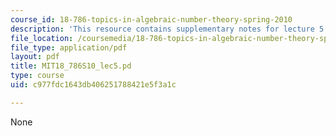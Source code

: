 ```yaml
---
course_id: 18-786-topics-in-algebraic-number-theory-spring-2010
description: 'This resource contains supplementary notes for lecture 5. '
file_location: /coursemedia/18-786-topics-in-algebraic-number-theory-spring-2010/c977fdc1643db406251788421e5f3a1c_MIT18_786S10_lec5.pdf
file_type: application/pdf
layout: pdf
title: MIT18_786S10_lec5.pd
type: course
uid: c977fdc1643db406251788421e5f3a1c

---
```

None